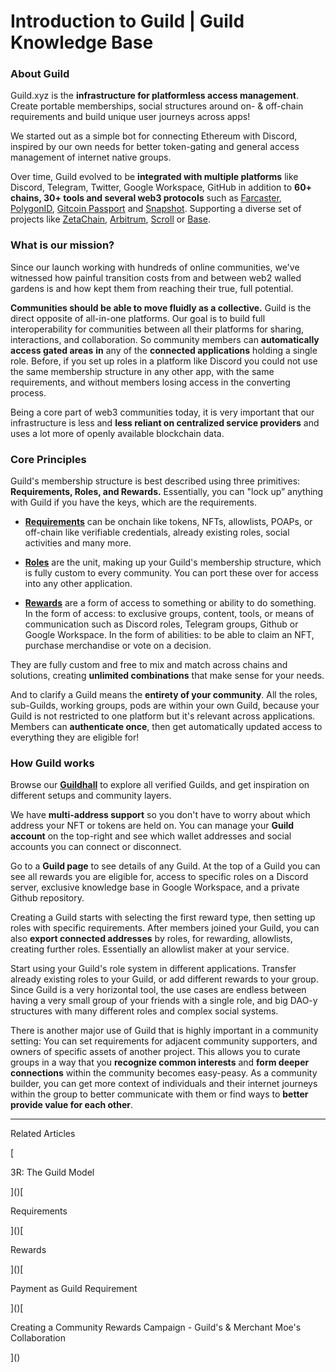 # Introduction to Guild | Guild Knowledge Base

### About Guild

Guild.xyz is the **infrastructure for platformless access management**. Create portable memberships, social structures around on- & off-chain requirements and build unique user journeys across apps!

We started out as a simple bot for connecting Ethereum with Discord, inspired by our own needs for better token-gating and general access management of internet native groups.

Over time, Guild evolved to be **integrated with multiple platforms** like Discord, Telegram, Twitter, Google Workspace, GitHub in addition to **60+ chains, 30+ tools and several web3 protocols** such as [Farcaster](), [PolygonID](), [Gitcoin Passport]() and [Snapshot](). Supporting a diverse set of projects like [ZetaChain](), [Arbitrum](), [Scroll]() or [Base]().

### What is our mission?

Since our launch working with hundreds of online communities, we've witnessed how painful transition costs from and between web2 walled gardens is and how kept them from reaching their true, full potential.

**Communities should be able to move fluidly as a collective.** Guild is the direct opposite of all-in-one platforms. Our goal is to build full interoperability for communities between all their platforms for sharing, interactions, and collaboration. So community members can **automatically access gated areas** **in** any of the **connected applications** holding a single role. Before, if you set up roles in a platform like Discord you could not use the same membership structure in any other app, with the same requirements, and without members losing access in the converting process.

Being a core part of web3 communities today, it is very important that our infrastructure is less and **less reliant on centralized service providers** and uses a lot more of openly available blockchain data.

### Core Principles

Guild's membership structure is best described using three primitives: **Requirements, Roles, and Rewards.** Essentially, you can "lock up” anything with Guild if you have the keys, which are the requirements.

*   **[Requirements]()** can be onchain like tokens, NFTs, allowlists, POAPs, or off-chain like verifiable credentials, already existing roles, social activities and many more.
    
*   **[Roles]()** are the unit, making up your Guild's membership structure, which is fully custom to every community. You can port these over for access into any other application.
    
*   **[Rewards]()** are a form of access to something or ability to do something. In the form of access: to exclusive groups, content, tools, or means of communication such as Discord roles, Telegram groups, Github or Google Workspace. In the form of abilities: to be able to claim an NFT, purchase merchandise or vote on a decision.
    

They are fully custom and free to mix and match across chains and solutions, creating **unlimited combinations** that make sense for your needs.

And to clarify a Guild means the **entirety of your community**. All the roles, sub-Guilds, working groups, pods are within your own Guild, because your Guild is not restricted to one platform but it's relevant across applications. Members can **authenticate once**, then get automatically updated access to everything they are eligible for!

[]()

### How Guild works

Browse our **[Guildhall]()** to explore all verified Guilds, and get inspiration on different setups and community layers.

We have **multi-address support** so you don't have to worry about which address your NFT or tokens are held on. You can manage your **Guild account** on the top-right and see which wallet addresses and social accounts you can connect or disconnect.

Go to a **Guild page** to see details of any Guild. At the top of a Guild you can see all rewards you are eligible for, access to specific roles on a Discord server, exclusive knowledge base in Google Workspace, and a private Github repository.

Creating a Guild starts with selecting the first reward type, then setting up roles with specific requirements. After members joined your Guild, you can also **export connected addresses** by roles, for rewarding, allowlists, creating further roles. Essentially an allowlist maker at your service.

Start using your Guild's role system in different applications. Transfer already existing roles to your Guild, or add different rewards to your group. Since Guild is a very horizontal tool, the use cases are endless between having a very small group of your friends with a single role, and big DAO-y structures with many different roles and complex social systems.

There is another major use of Guild that is highly important in a community setting: You can set requirements for adjacent community supporters, and owners of specific assets of another project. This allows you to curate groups in a way that you **recognize common interests** and **form deeper connections** within the community becomes easy-peasy. As a community builder, you can get more context of individuals and their internet journeys within the group to better communicate with them or find ways to **better provide value for each other**.

* * *

Related Articles

[

3R: The Guild Model

]()[

Requirements

]()[

Rewards

]()[

Payment as Guild Requirement

]()[

Creating a Community Rewards Campaign - Guild's & Merchant Moe's Collaboration

]()

